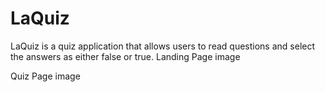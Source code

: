 # LaQuiz 
LaQuiz is a quiz application that allows users to read questions and select the answers as either false or true.
Landing Page
image

Quiz Page
image



